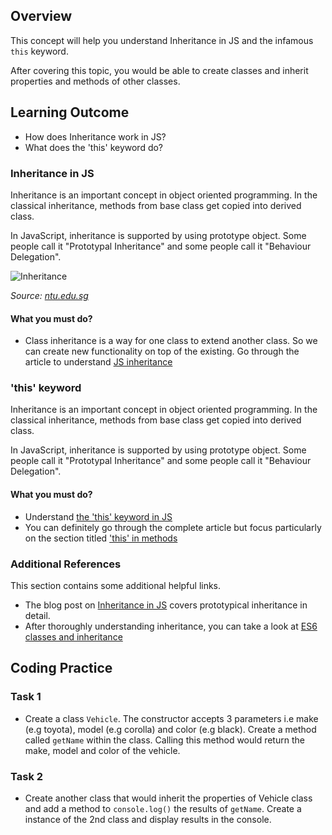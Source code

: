 ## Overview

This concept will help you understand Inheritance in JS and the infamous `this` keyword.

After covering this topic, you would be able to create classes and inherit properties and methods of other classes. 


## Learning Outcome

- How does Inheritance work in JS?
- What does the 'this' keyword do?

### Inheritance in JS

Inheritance is an important concept in object oriented programming. In the classical inheritance, methods from base class get copied into derived class.

In JavaScript, inheritance is supported by using prototype object. Some people call it "Prototypal Inheritance" and some people call it "Behaviour Delegation".

![Inheritance](https://raw.githubusercontent.com/greyatom-school/the-minerva-project/master/FEWD/sprint_3/3.%20Advance%20Javascript%20concepts/images/inheritance.png)

*Source: [ntu.edu.sg](https://www3.ntu.edu.sg/home/ehchua/programming/java/J3b_OOPInheritancePolymorphism.html)*

#### What you must do?

- Class inheritance is a way for one class to extend another class.
  So we can create new functionality on top of the existing. Go through the article to understand [JS inheritance](https://javascript.info/class-inheritance)

### 'this' keyword

Inheritance is an important concept in object oriented programming. In the classical inheritance, methods from base class get copied into derived class.

In JavaScript, inheritance is supported by using prototype object. Some people call it "Prototypal Inheritance" and some people call it "Behaviour Delegation".

#### What you must do?

- Understand [ the 'this' keyword in JS](https://www.w3schools.com/js/js_this.asp)
- You can definitely go through the complete article but focus particularly on the section titled ['this' in methods](https://javascript.info/object-methods)

### Additional References

This section contains some additional helpful links.

- The blog post on [Inheritance in JS](https://medium.com/hackernoon/inheritance-in-javascript-21d2b82ffa6f) covers prototypical inheritance in detail.
- After thoroughly understanding inheritance, you can take a look at [ES6 classes and inheritance](https://medium.com/ecmascript-2015/es6-classes-and-inheritance-607804080906)



## Coding Practice

### Task 1

- Create a class `Vehicle`. The constructor accepts 3 parameters i.e make (e.g toyota), model (e.g corolla) and color (e.g black). Create a method called `getName` within the class. Calling this method would return the make, model and color of the vehicle.


### Task 2

- Create another class that would inherit the properties of Vehicle class and add a method to `console.log()` the results of `getName`. Create a instance of the 2nd class and display results in the console.
